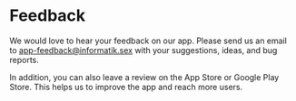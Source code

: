 # Feedback

We would love to hear your feedback on our app.
Please send us an email to [app-feedback@informatik.sex](mailto:app-feedback@informatik.sexy) with your suggestions, ideas, and bug reports.

In addition, you can also leave a review on the App Store or Google Play Store. This helps us to improve the app and reach more users.
